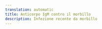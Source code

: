 ```yaml
---
translation: automatic
title: Anticorpo IgM contro il morbillo
description: Infezione recente da morbillo
---
```

